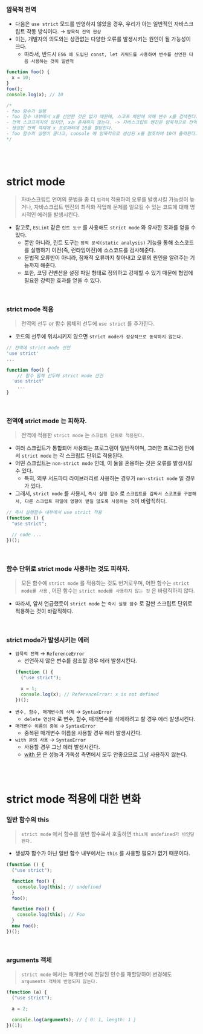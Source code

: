 ### 암묵적 전역

- 다음은 `use strict` 모드를 반영하지 않았을 경우, 우리가 아는 일반적인 자바스크립트 작동 방식이다. → `암묵적 전역 현상`
- 이는, 개발자의 의도와는 상관없는 다양한 오류를 발생시키는 원인이 될 가능성이 크다.
  - 따라서, 반드시 `ES6 에 도입된 const, let 키워드를 사용하여 변수를 선언한 다음 사용하는 것이 일반적`

```jsx
function foo() {
  x = 10;
}
foo();
console.log(x); // 10

/*
- foo 함수가 실행
- foo 함수 내부에서 x를 선언한 것은 없기 때문에, 스코프 체인에 의해 변수 x를 검색한다.
- 전역 스코프까지와 왔지만, x는 존재하지 않는다. -> 자바스크립트 엔진은 암묵적으로 전역 객체에 x 프로퍼티를 동적 생성한다.
- 생성된 전역 객체에 x 프로퍼티에 10을 할당한다.
- foo 함수의 실행이 끝나고, console 에 암묵적으로 생성된 x를 참조하여 10이 출력된다.
*/
```

<br />
<br />

# strict mode

> 자바스크립트 언어의 문법을 좀 더 `엄격히` 적용하여 오류를 발생시킬 가능성이 높거나, 자바스크립트 엔진의 최적화 작업에 문제를 일으킬 수 있는 코드에 대해 명시적인 에러를 발생시킨다.

- 참고로, `ESLint` 같은 `린트 도구` 를 사용해도 `strict mode` 와 유사한 효과를 얻을 수 있다.
  - 뿐만 아니라, 린트 도구는 `정적 분석(static analysis)` 기능을 통해 소스코드를 실행하기 이전(즉, 런타임이전)에 소스코드를 검사해준다.
  - 문법적 오류만이 아니라, 잠재적 오류까지 찾아내고 오류의 원인을 알려주는 기능까지 해준다.
  - 또한, 코딩 컨벤션을 설정 파일 형태로 정의하고 강제할 수 있기 때문에 협업에 필요한 강력한 효과를 얻을 수 있다.

<br />

### strict mode 적용

> 전역의 선두 or 함수 몸체의 선두에 `use strict` 를 추가한다.

- 코드의 선두에 위치시키지 않으면 `strict mode가 정상적으로 동작하지 않는다.`

```jsx
// 전역에 strict mode 선언
'use strict'
...
```

```jsx
function foo() {
	// 함수 몸체 선두에 strict mode 선언
  'use strict'
	...
}
```

<br />

### 전역에 strict mode 는 피하자.

> 전역에 적용한 `strict mode` 는 `스크립트 단위로 적용된다.`

- 여러 스크립트가 통합되어 사용되는 프로그램이 일반적이며, 그러한 프로그램 안에서 `strict mode` 는 각 스크립트 단위로 적용된다.
- 어떤 스크립트는 `non-strict mode` 인데, 이 둘을 혼용하는 것은 오류를 발생시킬 수 있다.
  - 특히, 외부 서드파티 라이브러리르 사용하는 경우가 `non-strict mode` 일 경우가 있다.
- 그래서, `strict mode` 를 사용시, `즉시 실행 함수` 로 `스크립트를 감싸서 스코프를 구분해서, 다른 스크립트 파일에 영향이 받질 않도록 사용하는 것`이 바람직하다.

```jsx
// 즉시 실행함수 내부에서 use strict 적용
(function () {
  "use strict";

  // code ...
})();
```

<br />

### 함수 단위로 strict mode 사용하는 것도 피하자.

> 모든 함수에 `strict mode` 를 적용하는 것도 번거로우며, 어떤 함수는 `strict mode를 사용` , 어떤 함수는 `strict mode를 사용하지 않는 것` 은 바람직하지 않다.

- 따라서, 앞서 언급했듯이 `strict mode` 는 `즉시 실행 함수` 로 감싼 스크립트 단위로 적용하는 것이 바람직하다.

<br />

### strict mode가 발생시키는 에러

- `암묵적 전역` → `ReferenceError`
  - 선언하지 않은 변수를 참조할 경우 에러 발생시킨다.
  ```jsx
  (function () {
    ("use strict");

    x = 1;
    console.log(x); // ReferenceError: x is not defined
  })();
  ```
- `변수, 함수, 매개변수의 삭제` → `SyntaxError`
  - `delete 연산자` 로 변수, 함수, 매개변수를 삭제하려고 할 경우 에러 발생시킨다.
- `매개변수 이름의 중복` → `SyntaxError`
  - 중복된 매개변수 이름을 사용할 경우 에러 발생시킨다.
- `with 문의 사용` → `SyntaxError`
  - 사용할 경우 그냥 에러 발생시킨다.
  - [with 문](<[https://developer.mozilla.org/ko/docs/Web/JavaScript/Reference/Statements/with](https://developer.mozilla.org/ko/docs/Web/JavaScript/Reference/Statements/with)>) 은 성능과 가독성 측면에서 모두 안좋으므로 그냥 사용하지 않는다.

<br />
<br />

# strict mode 적용에 대한 변화

### 일반 함수의 this

> `strict mode` 에서 함수를 일반 함수로서 호출하면 `this에 undefined가 바인딩 된다.`

- 생성자 함수가 아닌 일반 함수 내부에서는 `this` 를 사용할 필요가 없기 때문이다.

```jsx
(function () {
  ("use strict");

  function foo() {
    console.log(this); // undefined
  }
  foo();

  function Foo() {
    console.log(this); // Foo
  }
  new Foo();
})();
```

<br />

### arguments 객체

> `strict mode` 에서는 매개변수에 전달된 인수를 재할당하여 변경해도 `arguments 객체에 반영되지 않는다.`

```jsx
(function (a) {
  ("use strict");

  a = 2;

  console.log(arguments); // { 0: 1, length: 1 }
})(1);
```
